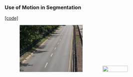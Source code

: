 ### Use of Motion in Segmentation
[[code]](codes/)    

<p align="center">
<img src="https://github.com/wallaceloos/Image_Processing/blob/master/image_segmentation/images/ref_motion.jpg" width="40%" height="40%"> <img src="https://github.com/wallaceloos/Image_Processing/blob/master/image_segmentation/images/motion_highway.gif" width="40%" height="40%">
</p>
